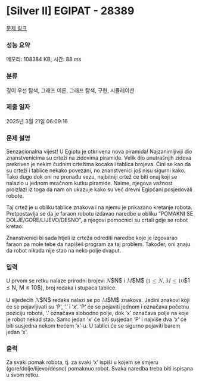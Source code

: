 # [Silver II] EGIPAT - 28389 

[문제 링크](https://www.acmicpc.net/problem/28389) 

### 성능 요약

메모리: 108384 KB, 시간: 88 ms

### 분류

깊이 우선 탐색, 그래프 이론, 그래프 탐색, 구현, 시뮬레이션

### 제출 일자

2025년 3월 21일 06:09:16

### 문제 설명

<p>Senzacionalna vijest! U Egiptu je otkrivena nova piramida! Najzanimljiviji dio znanstvenicima su crteži na zidovima piramide. Velik dio unutrašnjih zidova prekriven je nekim čudnim crtežima kocaka i tablica brojeva. Čini se kao da su crteži i tablice nekako povezani, no znanstvenici još nisu sigurni kako. Tako dugo dok oni ne pronađu vezu, najbitniji crtež će biti onaj koji se nalazio u jednom mračnom kutku piramide. Naime, njegova važnost proizlazi iz toga da nam on ukazuje kako su već drevni Egipćani posjedovali robote.</p>

<p>Taj crtež je u obliku tablice znakova i na njemu je prikazano kretanje robota. Pretpostavlja se da je faraon robotu izdavao naredbe u obliku “POMAKNI SE DOLJE/GORE/LIJEVO/DESNO”, a njegovi pomoćnici su crtali gdje se robot kretao.</p>

<p>Znanstvenici bi sada htjeli iz crteža odrediti naredbe koje je izgovarao faraon pa mole tebe da napišeš program za taj problem. Također, oni znaju da robot nikada nije stao na neko polje dvaput.</p>

### 입력 

 <p>U prvom se retku nalaze prirodni brojevi <mjx-container class="MathJax" jax="CHTML" style="font-size: 109%; position: relative;"><mjx-math class="MJX-TEX" aria-hidden="true"><mjx-mi class="mjx-i"><mjx-c class="mjx-c1D441 TEX-I"></mjx-c></mjx-mi></mjx-math><mjx-assistive-mml unselectable="on" display="inline"><math xmlns="http://www.w3.org/1998/Math/MathML"><mi>N</mi></math></mjx-assistive-mml><span aria-hidden="true" class="no-mathjax mjx-copytext">$N$</span></mjx-container> i <mjx-container class="MathJax" jax="CHTML" style="font-size: 109%; position: relative;"><mjx-math class="MJX-TEX" aria-hidden="true"><mjx-mi class="mjx-i"><mjx-c class="mjx-c1D440 TEX-I"></mjx-c></mjx-mi></mjx-math><mjx-assistive-mml unselectable="on" display="inline"><math xmlns="http://www.w3.org/1998/Math/MathML"><mi>M</mi></math></mjx-assistive-mml><span aria-hidden="true" class="no-mathjax mjx-copytext">$M$</span></mjx-container> (<mjx-container class="MathJax" jax="CHTML" style="font-size: 109%; position: relative;"><mjx-math class="MJX-TEX" aria-hidden="true"><mjx-mn class="mjx-n"><mjx-c class="mjx-c31"></mjx-c></mjx-mn><mjx-mo class="mjx-n" space="4"><mjx-c class="mjx-c2264"></mjx-c></mjx-mo><mjx-mi class="mjx-i" space="4"><mjx-c class="mjx-c1D441 TEX-I"></mjx-c></mjx-mi><mjx-mo class="mjx-n"><mjx-c class="mjx-c2C"></mjx-c></mjx-mo><mjx-mi class="mjx-i" space="2"><mjx-c class="mjx-c1D440 TEX-I"></mjx-c></mjx-mi><mjx-mo class="mjx-n" space="4"><mjx-c class="mjx-c2264"></mjx-c></mjx-mo><mjx-mn class="mjx-n" space="4"><mjx-c class="mjx-c31"></mjx-c><mjx-c class="mjx-c30"></mjx-c></mjx-mn></mjx-math><mjx-assistive-mml unselectable="on" display="inline"><math xmlns="http://www.w3.org/1998/Math/MathML"><mn>1</mn><mo>≤</mo><mi>N</mi><mo>,</mo><mi>M</mi><mo>≤</mo><mn>10</mn></math></mjx-assistive-mml><span aria-hidden="true" class="no-mathjax mjx-copytext">$1 ≤ N, M ≤ 10$</span></mjx-container>), broj redaka i stupaca tablice.</p>

<p>U sljedećih <mjx-container class="MathJax" jax="CHTML" style="font-size: 109%; position: relative;"><mjx-math class="MJX-TEX" aria-hidden="true"><mjx-mi class="mjx-i"><mjx-c class="mjx-c1D441 TEX-I"></mjx-c></mjx-mi></mjx-math><mjx-assistive-mml unselectable="on" display="inline"><math xmlns="http://www.w3.org/1998/Math/MathML"><mi>N</mi></math></mjx-assistive-mml><span aria-hidden="true" class="no-mathjax mjx-copytext">$N$</span></mjx-container> redaka nalazi se po <mjx-container class="MathJax" jax="CHTML" style="font-size: 109%; position: relative;"><mjx-math class="MJX-TEX" aria-hidden="true"><mjx-mi class="mjx-i"><mjx-c class="mjx-c1D440 TEX-I"></mjx-c></mjx-mi></mjx-math><mjx-assistive-mml unselectable="on" display="inline"><math xmlns="http://www.w3.org/1998/Math/MathML"><mi>M</mi></math></mjx-assistive-mml><span aria-hidden="true" class="no-mathjax mjx-copytext">$M$</span></mjx-container> znakova. Jedini znakovi koji će se pojavljivati su ‘P’, ‘.’ i ‘x’. ‘P’ će se pojaviti jednom i označava početnu poziciju robota, ‘.’ označava slobodno polje, dok ‘x’ označava polje na koje je robot nekad stao. Samo jedan ‘x’ će biti susjedan ‘P’ i najviše dva ‘x’ će biti susjedna nekom trećem ‘x’-u. U tablici će se sigurno pojaviti barem jedan ‘x’.</p>

### 출력 

 <p>Za svaki pomak robota, tj. za svaki ‘x’ ispiši u kojem se smjeru (gore/dolje/lijevo/desno) pomaknuo robot. Svaka naredba treba biti ispisana u svom retku.</p>

